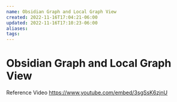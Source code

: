 ```yaml
---
name: Obsidian Graph and Local Graph View
created: 2022-11-16T17:04:21-06:00
updated: 2022-11-16T17:10:23-06:00
aliases: 
tags: 
---
```


# Obsidian Graph and Local Graph View

Reference Video
https://www.youtube.com/embed/3sgSsK6zjnU
